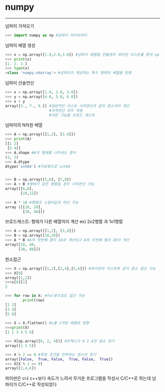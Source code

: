 # numpy
-------
넘파이 가져오기
```python
>>> import numpy as np #넘파이 라이브러리
```
  
넘파이 배열 생성
```python
>>> x = np.array([1.0,2.0,3.0]) #넘파이 배열을 만들경우 파이썬 리스트를 받아 np.array() 메서드를 사용
>>> print(x)
[1. 2. 3.]
>>> type(x)
<class 'numpy.ndarray'> #넘파이가 제공하는 특수 형태의 배열을 반환
```
  
넘파이 산술연산
```python
>>> x = np.array([1.0, 2.0, 3.0])
>>> y = np.array([4.0, 5.0, 6.0])
>>> x + y
array([5., 7., 9.]) #일반적인 리스트 사칙연산과 같이 원소끼리 계산
                    #사칙연산 모두 적용
                    #이런 기능을 브로드 캐스트
```
  
넘파이의 N차원 배열
```python
>>> A = np.array([[1,2], [3.4]])
>>> print(A) 
[[1 2]
 [3 4]]
>>> A.shape #A의 형태를 나타내는 함수
(2, 2)
>>> A.dtype
dtype('int64') #자료형으로 int64


>>> B = np.array([5,6], [7,8])
>>> A + B #형태가 같은 행렬일 경우 사칙연산 가능
array([[6,8],
       [10,12])
       
>>> A * 10 #행렬과 스칼라값과 연산 가능
array ([[10, 20],
        [30, 40]])
```
  
브로드캐스트: 형태가 다른 배열끼리 계산
ex) 2x2행렬 과 1x1행렬
```python
>>> A = np.array([[1,2], [3,4]])
>>> B = np.array([10,20])
>>> A * B #A의 첫번째 열이 10과 계산되고 A의 두번째 열과 20이 계산
array([10, 40,
      [30, 80]])
```
  
원소접근
```python
>>> X = np.array([[1,2],[3,4],[5,6]]) #파이썬의 리스트와 같이 원소 접근 가능
>>> X[0]
array([1,2])
>>>x[0][1]
2

>>> for row in X: #for문으로도 접근 가능
        print(row)
[1 2]
[3 4]
[5 6]
  
>>> X = X.flatten() #x를 1차원 배열로 변환
>>>print(X)
[1 2 3 4 5 6]

>>> X[np.array([0, 2, 4])] #인덱스가 0 2 4인 원소 얻기
array([1 3 5])

>>> X % 2 == 0 #특정 조건을 만족하는 원소만 얻기
array([False,  True, False,  True, False,  True])
>>> X[X % 2 == 0]
array([2,4,6])
```
  
파이썬은 c나 c++보다 속도가 느려서 무거운 프로그램을 작성시 C/C++로 하는데 넘파이가 C/C++로 작성되었다
